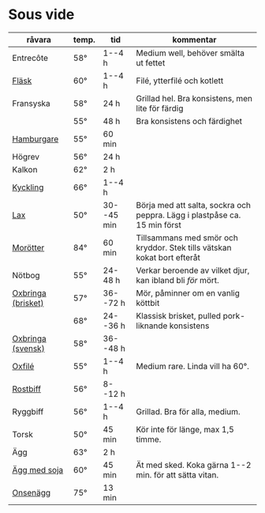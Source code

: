 # Sous vide

<!-- Spara filen med CMD+K S för att undvika automatformattering. Justera kolumnbrytningar genom antalet minustecken under rubrikerna. -->

| **råvara**           | **temp.** | **tid**        | **kommentar**                               |
| -------------------- | --------- | -------------- | ------------------------------------------- |
| Entrecôte                 | 58°       | 1--4 h     | Medium well, behöver smälta ut fettet                                     |
| [Fläsk][]                 | 60°       | 1--4 h     | Filé, ytterfilé och kotlett                                               |
| Fransyska                 | 58°       | 24 h       | Grillad hel. Bra konsistens, men lite för färdig                          |
|                           | 55°       | 48 h       | Bra konsistens och färdighet                                              |
| [Hamburgare][]            | 55°       | 60 min     |                                                                           |
| Högrev                    | 56°       | 24 h       |                                                                           |
| Kalkon                    | 62°       | 2 h        |                                                                           |
| [Kyckling][]              | 66°       | 1--4 h     |                                                                           |
| [Lax][]                   | 50°       | 30--45 min | Börja med att salta, sockra och peppra. Lägg i plastpåse ca. 15 min först |
| [Morötter][]              | 84°       | 60 min     | Tillsammans med smör och kryddor. Stek tills vätskan kokat bort efteråt   |
| Nötbog                    | 55°       | 24-48 h    | Verkar beroende av vilket djur, kan ibland bli *för* mört.                |
| [Oxbringa (brisket)][obb] | 57°       | 36--72 h   | Mör, påminner om en vanlig köttbit                                        |
|                           | 68°       | 24--36 h   | Klassisk brisket, pulled pork-liknande konsistens                         |
| [Oxbringa (svensk)][obs]  | 58°       | 36--48 h   |                                                                           |
| [Oxfilé][]                | 55°       | 1--4 h     | Medium rare. Linda vill ha 60°.                                           |
| [Rostbiff][]              | 56°       | 8--12 h    |                                                                           |
| Ryggbiff                  | 56°       | 1--4 h     | Grillad. Bra för alla, medium.                                            |
| Torsk                     | 50°       | 45 min     | Kör inte för länge, max 1,5 timme.                                        |
| Ägg                       | 63°       | 2 h        |                                                                           |
| [Ägg med soja][]          | 60°       | 45 min     | Ät med sked. Koka gärna 1--2 min. för att sätta vitan.                    |
| [Onsenägg][]              | 75°       | 13 min     |                                                                           |

[Fläsk]: http://www.seriouseats.com/2016/04/food-lab-complete-guide-to-sous-vide-pork-chops.html
[Hamburgare]: http://www.seriouseats.com/recipes/2010/06/sous-vide-burgers-recipe.html
[Kyckling]: http://www.seriouseats.com/2015/07/the-food-lab-complete-guide-to-sous-vide-chicken-breast.html
[Lax]: http://www.seriouseats.com/recipes/2016/08/sous-vide-salmon-recipe.html
[Morötter]: http://www.seriouseats.com/recipes/2010/06/sous-vide-glazed-carrots-recipe.html
[obb]: https://www.seriouseats.com/recipes/2016/08/sous-vide-barbecue-smoked-bbq-brisket-texas-recipe.html
[obs]: http://niklash.blogspot.se/2014/12/sous-vide-oxbringa-med-pepparrotssas.html
[Oxfilé]: http://www.seriouseats.com/2015/06/food-lab-complete-guide-to-sous-vide-steak.html
[Rostbiff]: http://niklash.blogspot.se/2014/12/sous-vide-oxbringa-med-pepparrotssas.html
[Ägg med soja]: http://www.seriouseats.com/recipes/2014/09/singapore-style-soft-cooked-eggs-with-kaya-jam-and-toast-recipe.html
[Onsenägg]: http://www.seriouseats.com/2016/08/how-to-make-onsen-tamago-japanese-poached-egg.html
